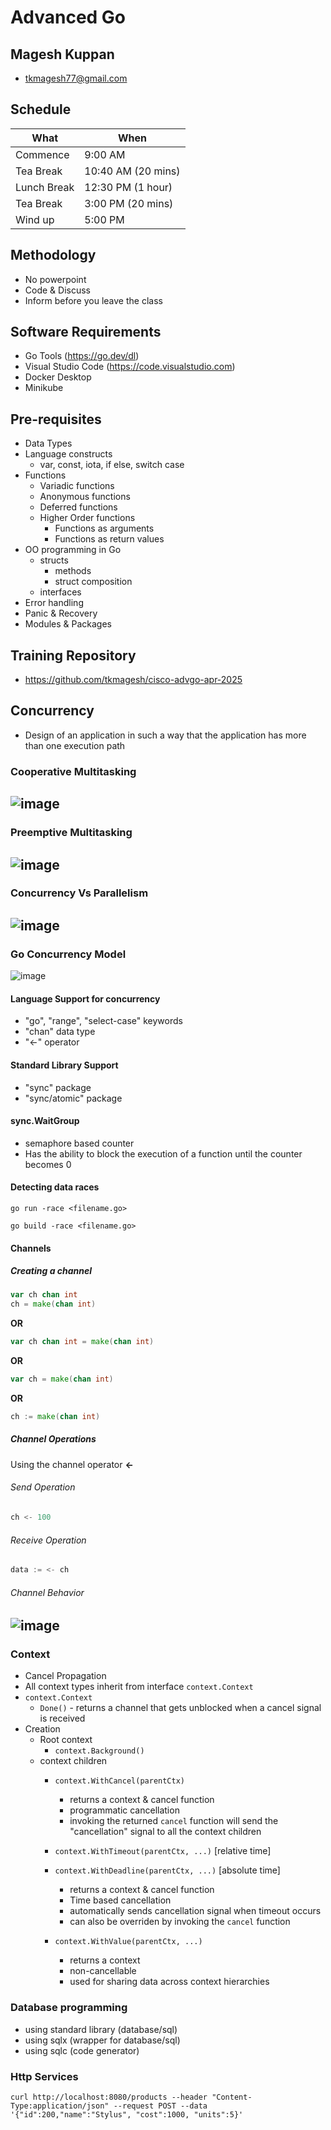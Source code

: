 # Advanced Go

## Magesh Kuppan
- tkmagesh77@gmail.com

## Schedule
| What | When |
| ----- | ---- |
| Commence | 9:00 AM |
| Tea Break | 10:40 AM (20 mins) |
| Lunch Break | 12:30 PM (1 hour) |
| Tea Break | 3:00 PM (20 mins) |
| Wind up | 5:00 PM |

## Methodology
- No powerpoint
- Code & Discuss
- Inform before you leave the class

## Software Requirements
- Go Tools (https://go.dev/dl)
- Visual Studio Code (https://code.visualstudio.com)
- Docker Desktop
- Minikube

## Pre-requisites
- Data Types
- Language constructs
    - var, const, iota, if else, switch case 
- Functions
    - Variadic functions
    - Anonymous functions
    - Deferred functions
    - Higher Order functions
        - Functions as arguments
        - Functions as return values
- OO programming in Go
    - structs
        - methods
        - struct composition
    - interfaces
- Error handling
- Panic & Recovery
- Modules & Packages

## Training Repository
- https://github.com/tkmagesh/cisco-advgo-apr-2025

## Concurrency
- Design of an application in such a way that the application has more than one execution path

### Cooperative Multitasking
![image](./images/cooperative-multitasking.png)
---
### Preemptive Multitasking
![image](./images/preemptive-multitasking.png)
---
### Concurrency Vs Parallelism
![image](./images/concurrency-vs-parallelism.png)
---
### Go Concurrency Model
![image](./images/go-concurrency.png)

#### Language Support for concurrency
- "go", "range", "select-case" keywords
- "chan" data type
- "<-" operator

#### Standard Library Support
- "sync" package
- "sync/atomic" package

#### sync.WaitGroup
- semaphore based counter
- Has the ability to block the execution of a function until the counter becomes 0

#### Detecting data races
```shell
go run -race <filename.go>
```
```shell
go build -race <filename.go>
```

#### Channels
##### Creating a channel
```go
var ch chan int
ch = make(chan int)
```
**OR**
```go
var ch chan int = make(chan int)
```
**OR**
```go
var ch = make(chan int)
```
**OR**
```go
ch := make(chan int)
```

##### Channel Operations
Using the channel operator **<-**
###### Send Operation
```go
ch <- 100
```
###### Receive Operation
```go
data := <- ch
```
###### Channel Behavior
![image](./images/channel-behavior.png)
---

### Context
- Cancel Propagation
- All context types inherit from interface `context.Context`
- `context.Context`
    - `Done()` - returns a channel that gets unblocked when a cancel signal is received
- Creation
    - Root context
        - `context.Background()`
    - context children
        - `context.WithCancel(parentCtx)`
            - returns a context & cancel function
            - programmatic cancellation
            - invoking the returned `cancel` function will send the "cancellation" signal to all the context children

        - `context.WithTimeout(parentCtx, ...)` [relative time]
        - `context.WithDeadline(parentCtx, ...)` [absolute time]
            - returns a context & cancel function
            - Time based cancellation
            - automatically sends cancellation signal when timeout occurs
            - can also be overriden by invoking the `cancel` function

        - `context.WithValue(parentCtx, ...)`
            - returns a context
            - non-cancellable
            - used for sharing data across context hierarchies

### Database programming
- using standard library (database/sql)
- using sqlx (wrapper for database/sql)
- using sqlc (code generator)

### Http Services
```shell
curl http://localhost:8080/products --header "Content-Type:application/json" --request POST --data '{"id":200,"name":"Stylus", "cost":1000, "units":5}'
```